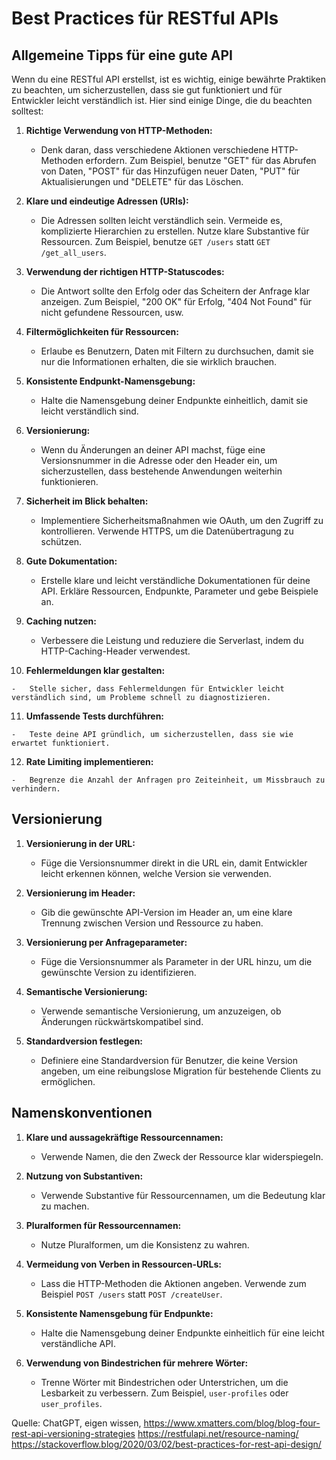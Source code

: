 # Best Practices für RESTful APIs

## Allgemeine Tipps für eine gute API

Wenn du eine RESTful API erstellst, ist es wichtig, einige bewährte Praktiken zu beachten, um sicherzustellen, dass sie gut funktioniert und für Entwickler leicht verständlich ist. Hier sind einige Dinge, die du beachten solltest:

1.  **Richtige Verwendung von HTTP-Methoden:**
    
    -   Denk daran, dass verschiedene Aktionen verschiedene HTTP-Methoden erfordern. Zum Beispiel, benutze "GET" für das Abrufen von Daten, "POST" für das Hinzufügen neuer Daten, "PUT" für Aktualisierungen und "DELETE" für das Löschen.
2.  **Klare und eindeutige Adressen (URIs):**
    
    -   Die Adressen sollten leicht verständlich sein. Vermeide es, komplizierte Hierarchien zu erstellen. Nutze klare Substantive für Ressourcen. Zum Beispiel, benutze `GET /users` statt `GET /get_all_users`.
3.  **Verwendung der richtigen HTTP-Statuscodes:**
    
    -   Die Antwort sollte den Erfolg oder das Scheitern der Anfrage klar anzeigen. Zum Beispiel, "200 OK" für Erfolg, "404 Not Found" für nicht gefundene Ressourcen, usw.
4.  **Filtermöglichkeiten für Ressourcen:**
    
    -   Erlaube es Benutzern, Daten mit Filtern zu durchsuchen, damit sie nur die Informationen erhalten, die sie wirklich brauchen.
5.  **Konsistente Endpunkt-Namensgebung:**
    
    -   Halte die Namensgebung deiner Endpunkte einheitlich, damit sie leicht verständlich sind.
6.  **Versionierung:**
    
    -   Wenn du Änderungen an deiner API machst, füge eine Versionsnummer in die Adresse oder den Header ein, um sicherzustellen, dass bestehende Anwendungen weiterhin funktionieren.
7.  **Sicherheit im Blick behalten:**
    
    -   Implementiere Sicherheitsmaßnahmen wie OAuth, um den Zugriff zu kontrollieren. Verwende HTTPS, um die Datenübertragung zu schützen.
8.  **Gute Dokumentation:**
    
    -   Erstelle klare und leicht verständliche Dokumentationen für deine API. Erkläre Ressourcen, Endpunkte, Parameter und gebe Beispiele an.
9.  **Caching nutzen:**
    
    -   Verbessere die Leistung und reduziere die Serverlast, indem du HTTP-Caching-Header verwendest.
10.  **Fehlermeldungen klar gestalten:**
    
    -   Stelle sicher, dass Fehlermeldungen für Entwickler leicht verständlich sind, um Probleme schnell zu diagnostizieren.
11.  **Umfassende Tests durchführen:**
    
    -   Teste deine API gründlich, um sicherzustellen, dass sie wie erwartet funktioniert.
12.  **Rate Limiting implementieren:**
    
    -   Begrenze die Anzahl der Anfragen pro Zeiteinheit, um Missbrauch zu verhindern.

## Versionierung

1.  **Versionierung in der URL:**
    
    -   Füge die Versionsnummer direkt in die URL ein, damit Entwickler leicht erkennen können, welche Version sie verwenden.
2.  **Versionierung im Header:**
    
    -   Gib die gewünschte API-Version im Header an, um eine klare Trennung zwischen Version und Ressource zu haben.
3.  **Versionierung per Anfrageparameter:**
    
    -   Füge die Versionsnummer als Parameter in der URL hinzu, um die gewünschte Version zu identifizieren.
4.  **Semantische Versionierung:**
    
    -   Verwende semantische Versionierung, um anzuzeigen, ob Änderungen rückwärtskompatibel sind.
5.  **Standardversion festlegen:**
    
    -   Definiere eine Standardversion für Benutzer, die keine Version angeben, um eine reibungslose Migration für bestehende Clients zu ermöglichen.

## Namenskonventionen

1.  **Klare und aussagekräftige Ressourcennamen:**
    
    -   Verwende Namen, die den Zweck der Ressource klar widerspiegeln.
2.  **Nutzung von Substantiven:**
    
    -   Verwende Substantive für Ressourcennamen, um die Bedeutung klar zu machen.
3.  **Pluralformen für Ressourcennamen:**
    
    -   Nutze Pluralformen, um die Konsistenz zu wahren.
4.  **Vermeidung von Verben in Ressourcen-URLs:**
    
    -   Lass die HTTP-Methoden die Aktionen angeben. Verwende zum Beispiel `POST /users` statt `POST /createUser`.
5.  **Konsistente Namensgebung für Endpunkte:**
    
    -   Halte die Namensgebung deiner Endpunkte einheitlich für eine leicht verständliche API.
6.  **Verwendung von Bindestrichen für mehrere Wörter:**
    
    -   Trenne Wörter mit Bindestrichen oder Unterstrichen, um die Lesbarkeit zu verbessern. Zum Beispiel, `user-profiles` oder `user_profiles`.

Quelle: ChatGPT, eigen wissen,
https://www.xmatters.com/blog/blog-four-rest-api-versioning-strategies
https://restfulapi.net/resource-naming/
https://stackoverflow.blog/2020/03/02/best-practices-for-rest-api-design/